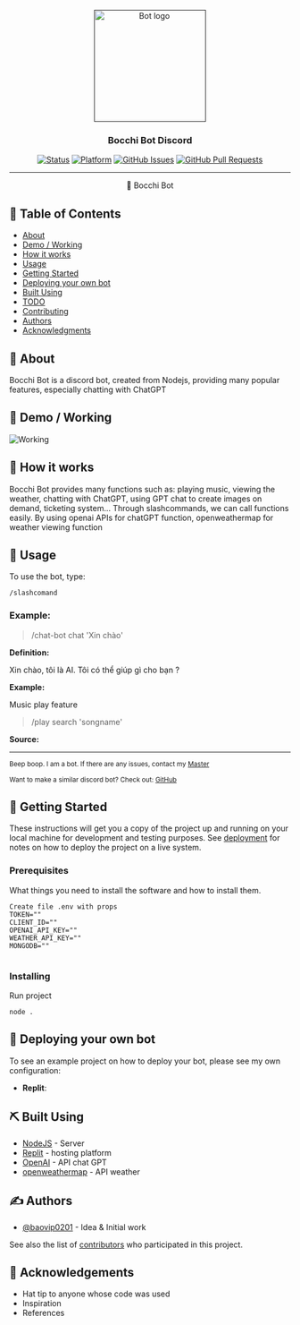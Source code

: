 <p align="center">
  <a href="" rel="noopener">
 <img width=200px height=200px src="https://drive.google.com/file/d/144nZRWO99qSHAv9yQV2ToQ1DaAijXik6/view?usp=share_link" alt="Bot logo"></a>
</p>

<h3 align="center">Bocchi Bot Discord</h3>

<div align="center">

[![Status](https://img.shields.io/badge/status-active-success.svg)]()
[![Platform](https://img.shields.io/badge/platform-discord-blueviolet)]()
[![GitHub Issues](https://img.shields.io/badge/issues-0%20open-yellow)](https://github.com/baovip0201/bocchi-bot-discord-v14/issues)
[![GitHub Pull Requests](https://img.shields.io/github/issues-pr/kylelobo/The-Documentation-Compendium.svg)](https://github.com/baovip0201/bocchi-bot-discord-v14/pulls)

</div>

---

<p align="center"> 🤖 Bocchi Bot
    <br> 
</p>

## 📝 Table of Contents

- [About](#about)
- [Demo / Working](#demo)
- [How it works](#working)
- [Usage](#usage)
- [Getting Started](#getting_started)
- [Deploying your own bot](#deployment)
- [Built Using](#built_using)
- [TODO](../TODO.md)
- [Contributing](../CONTRIBUTING.md)
- [Authors](#authors)
- [Acknowledgments](#acknowledgement)

## 🧐 About <a name = "about"></a>

Bocchi Bot is a discord bot, created from Nodejs, providing many popular features, especially chatting with ChatGPT

## 🎥 Demo / Working <a name = "demo"></a>

![Working](https://media4.giphy.com/media/v1.Y2lkPTc5MGI3NjExNWY5ZmQyODY3NGU5M2M1NTE5NjBhMTYzODlmYTc5ZDliYjJhZTk4YyZjdD1n/zd3K3qXnz2MLT1A4sK/giphy.gif)

## 💭 How it works <a name = "working"></a>

Bocchi Bot provides many functions such as: playing music, viewing the weather, chatting with ChatGPT, using GPT chat to create images on demand, ticketing system... Through slashcommands, we can call functions easily. By using openai APIs for chatGPT function, openweathermap for weather viewing function


## 🎈 Usage <a name = "usage"></a>

To use the bot, type:

```
/slashcomand
```


### Example:

> /chat-bot chat 'Xin chào'

**Definition:**

Xin chào, tôi là AI. Tôi có thể giúp gì cho bạn ?

**Example:**

Music play feature
> /play search 'songname'

**Source:** 

---

<sup>Beep boop. I am a bot. If there are any issues, contact my [Master](https://discord.gg/9asPGWwY)</sup>

<sup>Want to make a similar discord bot? Check out: [GitHub](https://github.com/baovip0201/bocchi-bot-discord-v14)</sup>

## 🏁 Getting Started <a name = "getting_started"></a>

These instructions will get you a copy of the project up and running on your local machine for development and testing purposes. See [deployment](#deployment) for notes on how to deploy the project on a live system.

### Prerequisites

What things you need to install the software and how to install them.

```
Create file .env with props
TOKEN=""
CLIENT_ID=""
OPENAI_API_KEY=""
WEATHER_API_KEY=""
MONGODB=""


```

### Installing
Run project

```
node .
```

## 🚀 Deploying your own bot <a name = "deployment"></a>

To see an example project on how to deploy your bot, please see my own configuration:

- **Replit**: 

## ⛏️ Built Using <a name = "built_using"></a>

- [NodeJS](https://nodejs.org/en/download/) - Server
- [Replit](https://replit.com/) - hosting platform
- [OpenAI](https://platform.openai.com/docs/api-reference/) - API chat GPT
- [openweathermap](https://openweathermap.org/api) - API weather


## ✍️ Authors <a name = "authors"></a>

- [@baovip0201](https://github.com/baovip0201) - Idea & Initial work

See also the list of [contributors]() who participated in this project.

## 🎉 Acknowledgements <a name = "acknowledgement"></a>

- Hat tip to anyone whose code was used
- Inspiration
- References
